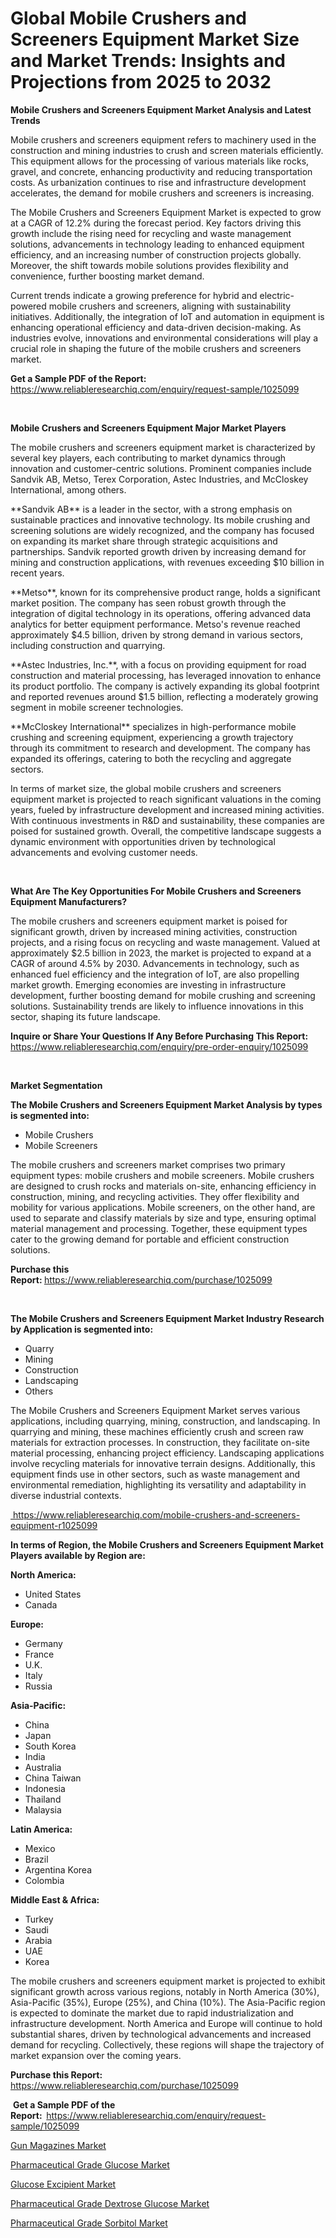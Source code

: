 <p><h1>Global Mobile Crushers and Screeners Equipment Market Size and Market Trends: Insights and Projections from 2025 to 2032</h1></p><p><strong>Mobile Crushers and Screeners Equipment Market Analysis and Latest Trends</strong></p>
<p><p>Mobile crushers and screeners equipment refers to machinery used in the construction and mining industries to crush and screen materials efficiently. This equipment allows for the processing of various materials like rocks, gravel, and concrete, enhancing productivity and reducing transportation costs. As urbanization continues to rise and infrastructure development accelerates, the demand for mobile crushers and screeners is increasing.</p><p>The Mobile Crushers and Screeners Equipment Market is expected to grow at a CAGR of 12.2% during the forecast period. Key factors driving this growth include the rising need for recycling and waste management solutions, advancements in technology leading to enhanced equipment efficiency, and an increasing number of construction projects globally. Moreover, the shift towards mobile solutions provides flexibility and convenience, further boosting market demand.</p><p>Current trends indicate a growing preference for hybrid and electric-powered mobile crushers and screeners, aligning with sustainability initiatives. Additionally, the integration of IoT and automation in equipment is enhancing operational efficiency and data-driven decision-making. As industries evolve, innovations and environmental considerations will play a crucial role in shaping the future of the mobile crushers and screeners market.</p></p>
<p><strong>Get a Sample PDF of the Report:&nbsp;</strong> <a href="https://www.reliableresearchiq.com/enquiry/request-sample/1025099?utm_campaign=1170&utm_medium=2&utm_source=Github&utm_content=ia&utm_term=07032025&utm_id=mobile-crushers-and-screeners-equipment">https://www.reliableresearchiq.com/enquiry/request-sample/1025099</a></p>
<p>&nbsp;</p>
<p><strong>Mobile Crushers and Screeners Equipment Major Market Players</strong></p>
<p><p>The mobile crushers and screeners equipment market is characterized by several key players, each contributing to market dynamics through innovation and customer-centric solutions. Prominent companies include Sandvik AB, Metso, Terex Corporation, Astec Industries, and McCloskey International, among others.</p><p>**Sandvik AB** is a leader in the sector, with a strong emphasis on sustainable practices and innovative technology. Its mobile crushing and screening solutions are widely recognized, and the company has focused on expanding its market share through strategic acquisitions and partnerships. Sandvik reported growth driven by increasing demand for mining and construction applications, with revenues exceeding $10 billion in recent years.</p><p>**Metso**, known for its comprehensive product range, holds a significant market position. The company has seen robust growth through the integration of digital technology in its operations, offering advanced data analytics for better equipment performance. Metso's revenue reached approximately $4.5 billion, driven by strong demand in various sectors, including construction and quarrying.</p><p>**Astec Industries, Inc.**, with a focus on providing equipment for road construction and material processing, has leveraged innovation to enhance its product portfolio. The company is actively expanding its global footprint and reported revenues around $1.5 billion, reflecting a moderately growing segment in mobile screener technologies.</p><p>**McCloskey International** specializes in high-performance mobile crushing and screening equipment, experiencing a growth trajectory through its commitment to research and development. The company has expanded its offerings, catering to both the recycling and aggregate sectors.</p><p>In terms of market size, the global mobile crushers and screeners equipment market is projected to reach significant valuations in the coming years, fueled by infrastructure development and increased mining activities. With continuous investments in R&D and sustainability, these companies are poised for sustained growth. Overall, the competitive landscape suggests a dynamic environment with opportunities driven by technological advancements and evolving customer needs.</p></p>
<p>&nbsp;</p>
<p><strong>What Are The Key Opportunities For Mobile Crushers and Screeners Equipment Manufacturers?</strong></p>
<p><p>The mobile crushers and screeners equipment market is poised for significant growth, driven by increased mining activities, construction projects, and a rising focus on recycling and waste management. Valued at approximately $2.5 billion in 2023, the market is projected to expand at a CAGR of around 4.5% by 2030. Advancements in technology, such as enhanced fuel efficiency and the integration of IoT, are also propelling market growth. Emerging economies are investing in infrastructure development, further boosting demand for mobile crushing and screening solutions. Sustainability trends are likely to influence innovations in this sector, shaping its future landscape.</p></p>
<p><strong>Inquire or Share Your Questions If Any Before Purchasing This Report:</strong> <a href="https://www.reliableresearchiq.com/enquiry/pre-order-enquiry/1025099?utm_campaign=1170&utm_medium=2&utm_source=Github&utm_content=ia&utm_term=07032025&utm_id=mobile-crushers-and-screeners-equipment">https://www.reliableresearchiq.com/enquiry/pre-order-enquiry/1025099</a></p>
<p>&nbsp;</p>
<p><strong>Market Segmentation</strong></p>
<p><strong>The Mobile Crushers and Screeners Equipment Market Analysis by types is segmented into:</strong></p>
<p><ul><li>Mobile Crushers</li><li>Mobile Screeners</li></ul></p>
<p><p>The mobile crushers and screeners market comprises two primary equipment types: mobile crushers and mobile screeners. Mobile crushers are designed to crush rocks and materials on-site, enhancing efficiency in construction, mining, and recycling activities. They offer flexibility and mobility for various applications. Mobile screeners, on the other hand, are used to separate and classify materials by size and type, ensuring optimal material management and processing. Together, these equipment types cater to the growing demand for portable and efficient construction solutions.</p></p>
<p><strong>Purchase this Report:&nbsp;</strong><a href="https://www.reliableresearchiq.com/purchase/1025099?utm_campaign=1170&utm_medium=2&utm_source=Github&utm_content=ia&utm_term=07032025&utm_id=mobile-crushers-and-screeners-equipment">https://www.reliableresearchiq.com/purchase/1025099</a></p>
<p>&nbsp;</p>
<p><strong>The Mobile Crushers and Screeners Equipment Market Industry Research by Application is segmented into:</strong></p>
<p><ul><li>Quarry</li><li>Mining</li><li>Construction</li><li>Landscaping</li><li>Others</li></ul></p>
<p><p>The Mobile Crushers and Screeners Equipment Market serves various applications, including quarrying, mining, construction, and landscaping. In quarrying and mining, these machines efficiently crush and screen raw materials for extraction processes. In construction, they facilitate on-site material processing, enhancing project efficiency. Landscaping applications involve recycling materials for innovative terrain designs. Additionally, this equipment finds use in other sectors, such as waste management and environmental remediation, highlighting its versatility and adaptability in diverse industrial contexts.</p></p>
<p><a href="https://www.reliableresearchiq.com/mobile-crushers-and-screeners-equipment-r1025099?utm_campaign=1170&utm_medium=2&utm_source=Github&utm_content=ia&utm_term=07032025&utm_id=mobile-crushers-and-screeners-equipment">&nbsp;https://www.reliableresearchiq.com/mobile-crushers-and-screeners-equipment-r1025099</a></p>
<p><strong>In terms of Region, the Mobile Crushers and Screeners Equipment Market Players available by Region are:</strong></p>
<p>
    <p> <strong> North America: </strong>
        <ul>
            <li>United States</li>
            <li>Canada</li>
        </ul>
        </p> 
    <p> <strong> Europe: </strong>
        <ul>
            <li>Germany</li>
            <li>France</li>
            <li>U.K.</li>
            <li>Italy</li>
            <li>Russia</li>
        </ul>
        </p> 
    <p> <strong> Asia-Pacific: </strong>
        <ul>
            <li>China</li>
            <li>Japan</li>
            <li>South Korea</li>
            <li>India</li>
            <li>Australia</li>
            <li>China Taiwan</li>
            <li>Indonesia</li>
            <li>Thailand</li>
            <li>Malaysia</li>
        </ul>
        </p> 
    <p> <strong> Latin America: </strong>
        <ul>
            <li>Mexico</li>
            <li>Brazil</li>
            <li>Argentina Korea</li>
            <li>Colombia</li>
        </ul>
        </p> 
    <p> <strong> Middle East & Africa: </strong>
        <ul>
            <li>Turkey</li>
            <li>Saudi</li>
            <li>Arabia</li>
            <li>UAE</li>
            <li>Korea</li>
        </ul>
    </p>
    </p>
<p><p>The mobile crushers and screeners equipment market is projected to exhibit significant growth across various regions, notably in North America (30%), Asia-Pacific (35%), Europe (25%), and China (10%). The Asia-Pacific region is expected to dominate the market due to rapid industrialization and infrastructure development. North America and Europe will continue to hold substantial shares, driven by technological advancements and increased demand for recycling. Collectively, these regions will shape the trajectory of market expansion over the coming years.</p></p>
<p><strong>Purchase this Report: </strong><a href="https://www.reliableresearchiq.com/purchase/1025099?utm_campaign=1170&utm_medium=2&utm_source=Github&utm_content=ia&utm_term=07032025&utm_id=mobile-crushers-and-screeners-equipment">https://www.reliableresearchiq.com/purchase/1025099</a></p>
<p>&nbsp;<strong>Get a Sample PDF of the Report:&nbsp;&nbsp;</strong><a href="https://www.reliableresearchiq.com/enquiry/request-sample/1025099?utm_campaign=1170&utm_medium=2&utm_source=Github&utm_content=ia&utm_term=07032025&utm_id=mobile-crushers-and-screeners-equipment">https://www.reliableresearchiq.com/enquiry/request-sample/1025099</a></p>
<p><strong></strong></p>
<p><p><a href="https://github.com/ienamoun/Market-Research-Report-List-1/blob/main/gun-magazines-market.md?utm_campaign=1170&utm_medium=2&utm_source=Github&utm_content=ia&utm_term=07032025&utm_id=mobile-crushers-and-screeners-equipment">Gun Magazines Market</a></p><p><a href="https://github.com/kabotcaddoub/Market-Research-Report-List-1/blob/main/pharmaceutical-grade-glucose-market.md?utm_campaign=1170&utm_medium=2&utm_source=Github&utm_content=ia&utm_term=07032025&utm_id=mobile-crushers-and-screeners-equipment">Pharmaceutical Grade Glucose Market</a></p><p><a href="https://github.com/elhibacajka/Market-Research-Report-List-1/blob/main/glucose-excipient-market.md?utm_campaign=1170&utm_medium=2&utm_source=Github&utm_content=ia&utm_term=07032025&utm_id=mobile-crushers-and-screeners-equipment">Glucose Excipient Market</a></p><p><a href="https://github.com/drevertevell/Market-Research-Report-List-1/blob/main/pharmaceutical-grade-dextrose-glucose-market.md?utm_campaign=1170&utm_medium=2&utm_source=Github&utm_content=ia&utm_term=07032025&utm_id=mobile-crushers-and-screeners-equipment">Pharmaceutical Grade Dextrose Glucose Market</a></p><p><a href="https://github.com/duskodazzi34/Market-Research-Report-List-1/blob/main/pharmaceutical-grade-sorbitol-market.md?utm_campaign=1170&utm_medium=2&utm_source=Github&utm_content=ia&utm_term=07032025&utm_id=mobile-crushers-and-screeners-equipment">Pharmaceutical Grade Sorbitol Market</a></p></p>